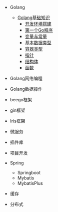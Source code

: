 * Golang

  * [Golang基础知识](/Golang/basic/GolangBasic.md)
    * [开发环境搭建](/Golang/basic/Development-environment-setup.md)
    * [第一个Go程序](/Golang/basic/The-first-Go-program.md)
    * [变量与常量](/Golang/basic/Variables-and-constants.md)
    * [基本数据类型](/Golang/basic/Primitive-data-types.md)
    * [容器类型](/Golang/basic/Container-type.md)
    * [指针](/Golang/basic/Pointer.md)
    * [结构体](/Golang/basic/Structs.md)
    * [函数](/Golang/basic/Func.md)
  
* Golang网络编程

* Golang数据操作
* beego框架
* gin框架
* Iris框架
* 微服务
* 插件库
* 项目开发

* Spring
  * Springboot
  * Mybatis
  * MybatisPlus
* 缓存
* 分布式